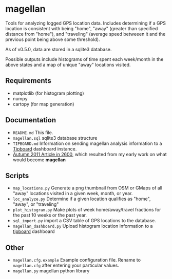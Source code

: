 # magellan

Tools for analyzing logged GPS location data. Includes determining if a GPS location is consistent with being "home", "away" (greater than specified distance from "home"), and "traveling" (average speed betweeen it and the previous point being above some threshold).

As of v0.5.0, data are stored in a sqlite3 database.

Possible outputs include histograms of time spent each week/month in the above states and a map of unique "away" locations visited.

## Requirements

* matplotlib (for histogram plotting)
* numpy
* cartopy (for map generation)

## Documentation

* `README.md` This file.
* `magellan.sql` sqlite3 database structure
* `TIPBOARD.md` Information on sending magellan analysis information to a [Tipboard](http://tipboard.readthedocs.org) dashboard instance.
* [Autumn 2011 Article in 2600](https://github.com/privong/magellan/wiki/2600-Article), which resulted from my early work on what would become **magellan**

## Scripts

* `map_locations.py` Generate a png thumbnail from OSM or GMaps of all "away" locations visited in a given week, month, or year.
* `loc_analyze.py` Determine if a given location qualifies as "home", "away", or "traveling"
* `plot_histogram.py` Make plots of week home/away/travel fractions for the past 10 weeks or the past year.
* `sql_import.py` import a CSV table of GPS locations to the database.
* `magellan_dashboard.py` Upload histogram location information to a [tipboard](https://github.com/allegro/tipboard) dashboard

## Other

* `magellan.cfg.example` Example configuration file. Rename to ```magellan.cfg``` after entering your particular values.
* `magellan.py` magellan python library
